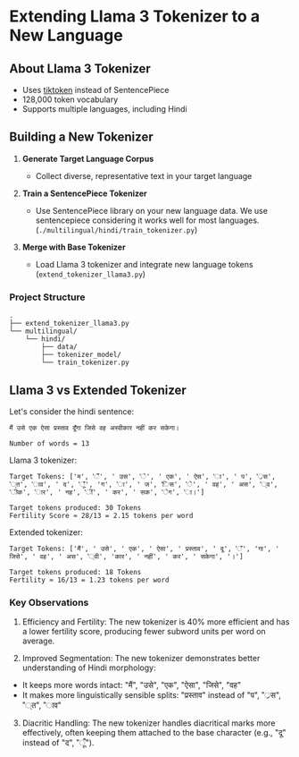 # Extending Llama 3 Tokenizer to a New Language

## About Llama 3 Tokenizer

- Uses [tiktoken](https://github.com/openai/tiktoken) instead of SentencePiece
- 128,000 token vocabulary
- Supports multiple languages, including Hindi

## Building a New Tokenizer

1. **Generate Target Language Corpus**
   - Collect diverse, representative text in your target language

2. **Train a SentencePiece Tokenizer**
   - Use SentencePiece library on your new language data. We use sentencepiece considering it works well for most languages. (`./multilingual/hindi/train_tokenizer.py`)

3. **Merge with Base Tokenizer**
   - Load Llama 3 tokenizer and integrate new language tokens (`extend_tokenizer_llama3.py`)

### Project Structure
```
.
├── extend_tokenizer_llama3.py
└── multilingual/
    └── hindi/
        ├── data/
        ├── tokenizer_model/
        └── train_tokenizer.py
```

## Llama 3 vs Extended Tokenizer

Let's consider the hindi sentence:
```
मैं उसे एक ऐसा प्रस्ताव दूँगा जिसे वह अस्वीकार नहीं कर सकेगा।

Number of words = 13
```


Llama 3 tokenizer:

```
Target Tokens: ['म', 'ैं', ' उस', 'े', ' एक', ' ऐस', 'ा', ' प', '्रस', '्त', 'ाव', ' द', 'ूँ', 'ग', 'ा', ' ज', 'िस', 'े', ' वह', ' अस', '्व', 'ीक', 'ार', ' नह', 'ीं', ' कर', ' सक', 'ेग', 'ा।']

Target tokens produced: 30 Tokens
Fertility Score ≈ 28/13 = 2.15 tokens per word
```


Extended tokenizer:
```
Target Tokens: ['मैं', ' उसे', ' एक', ' ऐसा', ' प्रस्ताव', ' दू', 'ँ', 'गा', ' जिसे', ' वह', ' अस', '्वी', 'कार', ' नहीं', ' कर', ' सकेगा', '।']

Target tokens produced: 18 Tokens
Fertility ≈ 16/13 = 1.23 tokens per word
```

### Key Observations

1. Efficiency and Fertility: The new tokenizer is 40% more efficient and has a lower fertility score, producing fewer subword units per word on average.

2. Improved Segmentation: The new tokenizer demonstrates better understanding of Hindi morphology:
- It keeps more words intact: "मैं", "उसे", "एक", "ऐसा", "जिसे", "वह"
- It makes more linguistically sensible splits: "प्रस्ताव" instead of "प", "्रस", "्त", "ाव"

3. Diacritic Handling: The new tokenizer handles diacritical marks more effectively, often keeping them attached to the base character (e.g., "दू" instead of "द", "ूँ").